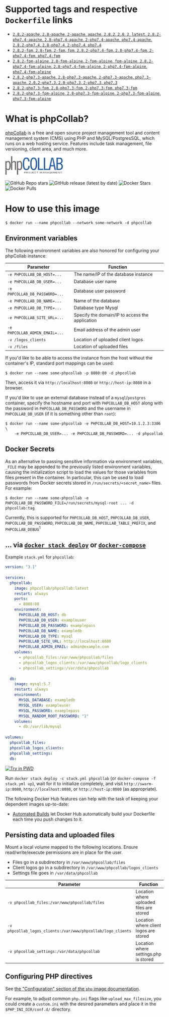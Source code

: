 # Supported tags and respective `Dockerfile` links

-	[`2.8.2-apache`, `2.8-apache`, `2-apache`, `apache`, `2.8.2`, `2.8`, `2`, `latest`, `2.8.2-php7.4-apache`, `2.8-php7.4-apache`, `2-php7.4-apache`, `php7.4-apache`, `2.8.2-php7.4`, `2.8-php7.4`, `2-php7.4`, `php7.4`](https://github.com/phpcollab/docker/blob/97049d30e0aa1af346423f7c4ef6ae7060cae832/latest/php7.4/apache/Dockerfile)
-	[`2.8.2-fpm`, `2.8-fpm`, `2-fpm`, `fpm`, `2.8.2-php7.4-fpm`, `2.8-php7.4-fpm`, `2-php7.4-fpm`, `php7.4-fpm`](https://github.com/phpcollab/docker/blob/97049d30e0aa1af346423f7c4ef6ae7060cae832/latest/php7.4/php7.4/fpm/Dockerfile)
-	[`2.8.2-fpm-alpine`, `2.8-fpm-alpine`, `2-fpm-alpine`, `fpm-alpine`, `2.8.2-php7.4-fpm-alpine`, `2.8-php7.4-fpm-alpine`, `2-php7.4-fpm-alpine`, `php7.4-fpm-alpine`](https://github.com/phpcollab/docker/blob/97049d30e0aa1af346423f7c4ef6ae7060cae832/latest/php7.4/php7.4/fpm-alpine/Dockerfile)
-	[`2.8.2-php7.3-apache`, `2.8-php7.3-apache`, `2-php7.3-apache`, `php7.3-apache`, `2.8.2-php7.3`, `2.8-php7.3`, `2-php7.3`, `php7.3`](https://github.com/phpcollab/docker/blob/97049d30e0aa1af346423f7c4ef6ae7060cae832/latest/php7.3/apache/Dockerfile)
-	[`2.8.2-php7.3-fpm`, `2.8-php7.3-fpm`, `2-php7.3-fpm`, `php7.3-fpm`](https://github.com/phpcollab/docker/blob/97049d30e0aa1af346423f7c4ef6ae7060cae832/latest/php7.3/fpm/Dockerfile)
-	[`2.8.2-php7.3-fpm-alpine`, `2.8-php7.3-fpm-alpine`, `2-php7.3-fpm-alpine`, `php7.3-fpm-alpine`](https://github.com/phpcollab/docker/blob/97049d30e0aa1af346423f7c4ef6ae7060cae832/latest/php7.3/fpm-alpine/Dockerfile)

# What is phpCollab?

[phpCollab](https:/phpcollab.com?utm_source=docker_hub&utm_medium=cpc&utm_campaign=docker_image) is a free and open source project management tool and content management system (CMS) using PHP and MySQL/PostgresSQL, which runs on a web hosting service. Features include task management, file versioning, client area, and much more.

![phpCollab Logo](logo.png)

![GitHub Repo stars](https://img.shields.io/github/stars/phpcollab/phpcollab?color=2d609f&logo=github&style=for-the-badge&labelColor=6d6e71) ![GitHub release (latest by date)](https://img.shields.io/github/v/release/phpcollab/phpcollab?color=2d609f&logo=github&style=for-the-badge&labelColor=6d6e71) ![Docker Stars](https://img.shields.io/docker/stars/phpcollab/phpcollab?color=2d609f&logo=docker&logoColor=ffffff&style=for-the-badge&labelColor=6d6e71) ![Docker Pulls](https://img.shields.io/docker/pulls/phpcollab/phpcollab?color=2d609f&logo=docker&logoColor=ffffff&style=for-the-badge&labelColor=6d6e71)

# How to use this image

```console
$ docker run --name phpcollab --network some-network -d phpcollab
```

## Environment variables

The following environment variables are also honored for configuring your phpCollab instance:

| Parameter                      | Function                                        |
|--------------------------------|-------------------------------------------------|
| `-e PHPCOLLAB_DB_HOST=...`     | The name/IP of the database instance            |
| `-e PHPCOLLAB_DB_USER=...`     | Database user name                              |
| `-e PHPCOLLAB_DB_PASSWORD=...` | Database user password                          |
| `-e PHPCOLLAB_DB_NAME=...`     | Name of the database                            |
| `-e PHPCOLLAB_DB_TYPE=...`     | Database type Mysql                             |
| `-e PHPCOLLAB_SITE_URL=...`    | Specify the domain/IP to access the application |
| `-e PHPCOLLAB_ADMIN_EMAIL=...` | Email address of the admin user                 |
| `-v /logos_clients`            | Location of uploaded client logos               |
| `-v /files`                    | Location of uploaded files                      |

If you'd like to be able to access the instance from the host without the container's IP, standard port mappings can be used:

```console
$ docker run --name some-phpcollab -p 8080:80 -d phpcollab
```

Then, access it via `http://localhost:8080` or `http://host-ip:8080` in a browser.

If you'd like to use an external database instead of a `mysql`/`postgres` container, specify the hostname and port with `PHPCOLLAB_DB_HOST` along with the password in `PHPCOLLAB_DB_PASSWORD` and the username in `PHPCOLLAB_DB_USER` (if it is something other than `root`):

```console
$ docker run --name some-phpcollab -e PHPCOLLAB_DB_HOST=10.1.2.3:3306 \
    -e PHPCOLLAB_DB_USER=... -e PHPCOLLAB_DB_PASSWORD=... -d phpcollab
```

## Docker Secrets

As an alternative to passing sensitive information via environment variables, `_FILE` may be appended to the previously listed environment variables, causing the initialization script to load the values for those variables from files present in the container. In particular, this can be used to load passwords from Docker secrets stored in `/run/secrets/<secret_name>` files. For example:

```console
$ docker run --name some-phpcollab -e PHPCOLLAB_DB_PASSWORD_FILE=/run/secrets/mysql-root ... -d phpcollab:tag
```

Currently, this is supported for `PHPCOLLAB_DB_HOST`, `PHPCOLLAB_DB_USER`, `PHPCOLLAB_DB_PASSWORD`, `PHPCOLLAB_DB_NAME`, `PHPCOLLAB_TABLE_PREFIX`, and `PHPCOLLAB_DEBUG`<sup>1</sup>

## ... via [`docker stack deploy`](https://docs.docker.com/engine/reference/commandline/stack_deploy/) or [`docker-compose`](https://github.com/docker/compose)

Example `stack.yml` for `phpcollab`:

```yaml
version: "3.1"

services:
  phpcollab:
    image: phpcollab/phpcollab:latest
    restart: always
    ports:
      - 8080:80
    environment:
      PHPCOLLAB_DB_HOST: db
      PHPCOLLAB_DB_USER: exampleuser
      PHPCOLLAB_DB_PASSWORD: examplepass
      PHPCOLLAB_DB_NAME: exampledb
      PHPCOLLAB_DB_TYPE: mysql
      PHPCOLLAB_SITE_URL: http://localhost:8080
      PHPCOLLAB_ADMIN_EMAIL: admin@example.com
    volumes:
      - phpcollab_files:/var/www/phpcollab/files
      - phpcollab_logos_clients:/var/www/phpcollab/logo_clients
      - phpcollab_settings:/var/data/phpcollab

  db:
    image: mysql:5.7
    restart: always
    environment:
      MYSQL_DATABASE: exampledb
      MYSQL_USER: exampleuser
      MYSQL_PASSWORD: examplepass
      MYSQL_RANDOM_ROOT_PASSWORD: "1"
    volumes:
      - db:/var/lib/mysql

volumes:
  phpcollab_files:
  phpcollab_logos_clients:
  phpcollab_settings:
  db:
```

[![Try in PWD](https://github.com/play-with-docker/stacks/raw/cff22438cb4195ace27f9b15784bbb497047afa7/assets/images/button.png)](http://play-with-docker.com?stack=https://raw.githubusercontent.com/phpcollab/docker/master/stack.yml)

Run `docker stack deploy -c stack.yml phpcollab` (or `docker-compose -f stack.yml up`), wait for it to initialize completely, and visit `http://swarm-ip:8080`, `http://localhost:8080`, or `http://host-ip:8080` (as appropriate).

The following Docker Hub features can help with the task of keeping your dependent images up-to-date:

-	[Automated Builds](https://docs.docker.com/docker-hub/builds/) let Docker Hub automatically build your Dockerfile each time you push changes to it.

## Persisting data and uploaded files

Mount a local volume mapped to the following locations. Ensure read/write/execute permissions are in place for the user.

-	Files go in a subdirectory in `/var/www/phpcollab/files`
-	Client logos go in a subdirectory in `/var/www/phpcollab/logos_clients`
-	Settings file goes in `/var/data/phpcollab`

| Parameter                                                    | Function                                 |
|--------------------------------------------------------------|------------------------------------------|
| `-v phpcollab_files:/var/www/phpcollab/files`                | Location where uploaded files are stored |
| `-v phpcollab_logos_clients:/var/www/phpcollab/logo_clients` | Location where client logos are stored   |
| `-v phpcollab_settings:/var/data/phpcollab`                  | Location where settings.php is stored    |

## Configuring PHP directives

See [the "Configuration" section of the `php` image documentation](https://hub.docker.com/_/php/).

For example, to adjust common `php.ini` flags like `upload_max_filesize`, you could create a `custom.ini` with the desired parameters and place it in the `$PHP_INI_DIR/conf.d/` directory.
